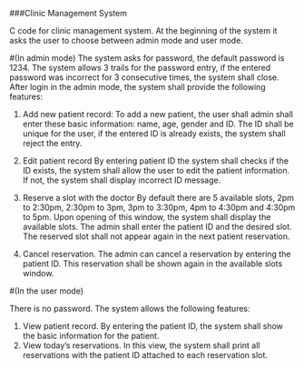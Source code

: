 ###Clinic Management System

C code for clinic management system. At the beginning of the system it asks the user to choose 
between admin mode and user mode.

#(In admin mode)
The system asks for password, the default password is 1234. The system allows 3 trails for the password 
entry, if the entered password was incorrect for 3 consecutive times, the system shall close. After login 
in the admin mode, the system shall provide the following features:

1. Add new patient record:
To add a new patient, the user shall admin shall enter these basic information: name, age, gender and 
ID. The ID shall be unique for the user, if the entered ID is already exists, the system shall reject the 
entry.

2. Edit patient record
By entering patient ID the system shall checks if the ID exists, the system shall allow the user to edit the 
patient information. If not, the system shall display incorrect ID message.

3. Reserve a slot with the doctor
By default there are 5 available slots, 2pm to 2:30pm, 2:30pm to 3pm, 3pm to 3:30pm, 4pm to 4:30pm
and 4:30pm to 5pm. Upon opening of this window, the system shall display the available slots. The 
admin shall enter the patient ID and the desired slot. The reserved slot shall not appear again in the next 
patient reservation.

4. Cancel reservation.
The admin can cancel a reservation by entering the patient ID. This reservation shall be shown again in 
the available slots window.

#(In the user mode)

There is no password. The system allows the following features:
1. View patient record.
By entering the patient ID, the system shall show the basic information for the patient.
2. View today’s reservations.
In this view, the system shall print all reservations with the patient ID attached to each reservation slot.
